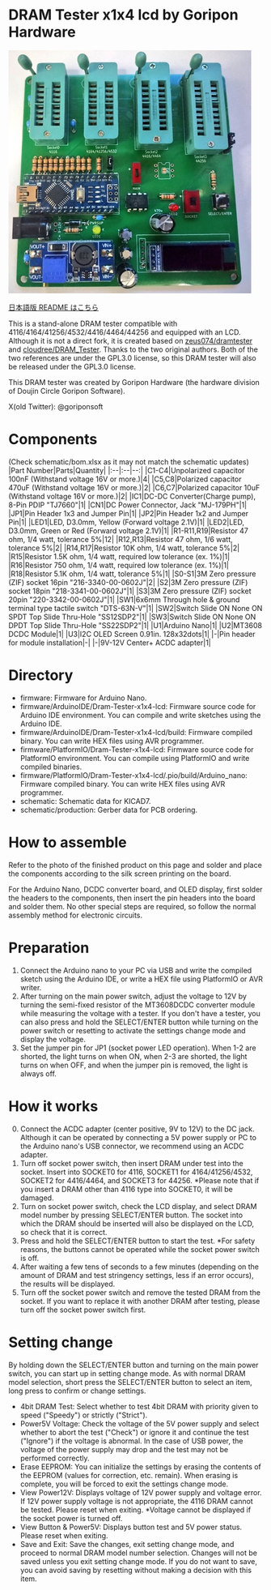 # DRAM Tester x1x4 lcd by Goripon Hardware
![](front.jpg)

[日本語版 README はこちら](https://github.com/goriponsoft/Dram-Tester-x1x4-lcd/blob/main/README-ja.md)

 This is a stand-alone DRAM tester compatible with 4116/4164/41256/4532/4416/4464/44256 and equipped with an LCD. Although it is not a direct fork, it is created based on [zeus074/dramtester](https://github.com/zeus074/dramtester) and [cloudree/DRAM_Tester](https://github.com/cloudree/DRAM_Tester). Thanks to the two original authors. Both of the two references are under the GPL3.0 license, so this DRAM tester will also be released under the GPL3.0 license.

 This DRAM tester was created by Goripon Hardware (the hardware division of Doujin Circle Goripon Software).

 X(old Twitter): @goriponsoft


# Components
(Check schematic/bom.xlsx as it may not match the schematic updates)
|Part Number|Parts|Quantity|
|:--|:--|--:|
|C1-C4|Unpolarized capacitor 100nF (Withstand voltage 16V or more.)|4|
|C5,C8|Polarized capacitor 470uF (Withstand voltage 16V or more.)|2|
|C6,C7|Polarized capacitor 10uF (Withstand voltage 16V or more.)|2|
|IC1|DC-DC Converter(Charge pump), 8-Pin PDIP "TJ7660"|1|
|CN1|DC Power Connector, Jack "MJ-179PH"|1|
|JP1|Pin Header 1x3 and Jumper Pin|1|
|JP2|Pin Header 1x2 and Jumper Pin|1|
|LED1|LED, D3.0mm, Yellow (Forward voltage 2.1V)|1|
|LED2|LED, D3.0mm, Green or Red (Forward voltage 2.1V)|1|
|R1-R11,R19|Resistor 47 ohm, 1/4 watt, tolerance 5%|12|
|R12,R13|Resistor 47 ohm, 1/6 watt, tolerance 5%|2|
|R14,R17|Resistor 10K ohm, 1/4 watt, tolerance 5%|2|
|R15|Resistor 1.5K ohm, 1/4 watt, required low tolerance (ex. 1%)|1|
|R16|Resistor 750 ohm, 1/4 watt, required low tolerance (ex. 1%)|1|
|R18|Resistor 5.1K ohm, 1/4 watt, tolerance 5%|1|
|S0-S1|3M Zero pressure (ZIF) socket 16pin "216-3340-00-0602J"|2|
|S2|3M Zero pressure (ZIF) socket 18pin "218-3341-00-0602J"|1|
|S3|3M Zero pressure (ZIF) socket 20pin "220-3342-00-0602J"|1|
|SW1|6x6mm Through hole & ground terminal type tactile switch "DTS-63N-V"|1|
|SW2|Switch Slide ON None ON SPDT Top Slide Thru-Hole "SS12SDP2"|1|
|SW3|Switch Slide ON None ON DPDT Top Slide Thru-Hole "SS22SDP2"|1|
|U1|Arduino Nano|1|
|U2|MT3608 DCDC Module|1|
|U3|I2C OLED Screen 0.91in. 128x32dots|1|
|-|Pin header for module installation|-|
|-|9V-12V Center+ ACDC adapter|1|

# Directory
- firmware: Firmware for Arduino Nano.
- firmware/ArduinoIDE/Dram-Tester-x1x4-lcd: Firmware source code for Arduino IDE environment. You can compile and write sketches using the Arduino IDE.
- firmware/ArduinoIDE/Dram-Tester-x1x4-lcd/build: Firmware compiled binary. You can write HEX files using AVR programmer.
- firmware/PlatformIO/Dram-Tester-x1x4-lcd: Firmware source code for PlatformIO environment. You can compile using PlatformIO and write compiled binaries.
- firmware/PlatformIO/Dram-Tester-x1x4-lcd/.pio/build/Arduino_nano: Firmware compiled binary. You can write HEX files using AVR programmer.
- schematic: Schematic data for KICAD7.
- schematic/production: Gerber data for PCB ordering.

# How to assemble
Refer to the photo of the finished product on this page and solder and place the components according to the silk screen printing on the board.

For the Arduino Nano, DCDC converter board, and OLED display, first solder the headers to the components, then insert the pin headers into the board and solder them. No other special steps are required, so follow the normal assembly method for electronic circuits.

# Preparation
1. Connect the Arduino nano to your PC via USB and write the compiled sketch using the Arduino IDE, or write a HEX file using PlatformIO or AVR writer.
2. After turning on the main power switch, adjust the voltage to 12V by turning the semi-fixed resistor of the MT3608DCDC converter module while measuring the voltage with a tester. If you don't have a tester, you can also press and hold the SELECT/ENTER button while turning on the power switch or resetting to activate the settings change mode and display the voltage.
3. Set the jumper pin for JP1 (socket power LED operation). When 1-2 are shorted, the light turns on when ON, when 2-3 are shorted, the light turns on when OFF, and when the jumper pin is removed, the light is always off.

# How it works
0. Connect the ACDC adapter (center positive, 9V to 12V) to the DC jack. Although it can be operated by connecting a 5V power supply or PC to the Arduino nano's USB connector, we recommend using an ACDC adapter.
1. Turn off socket power switch, then insert DRAM under test into the socket. Insert into SOCKET0 for 4116, SOCKET1 for 4164/41256/4532, SOCKET2 for 4416/4464, and SOCKET3 for 44256. *Please note that if you insert a DRAM other than 4116 type into SOCKET0, it will be damaged.
2. Turn on socket power switch, check the LCD display, and select DRAM model number by pressing SELECT/ENTER button. The socket into which the DRAM should be inserted will also be displayed on the LCD, so check that it is correct.
3. Press and hold the SELECT/ENTER button to start the test. *For safety reasons, the buttons cannot be operated while the socket power switch is off.
4. After waiting a few tens of seconds to a few minutes (depending on the amount of DRAM and test stringency settings, less if an error occurs), the results will be displayed.
5. Turn off the socket power switch and remove the tested DRAM from the socket. If you want to replace it with another DRAM after testing, please turn off the socket power switch first.

# Setting change
By holding down the SELECT/ENTER button and turning on the main power switch, you can start up in setting change mode. As with normal DRAM model selection, short press the SELECT/ENTER button to select an item, long press to confirm or change settings.

- 4bit DRAM Test: Select whether to test 4bit DRAM with priority given to speed ("Speedy") or strictly ("Strict").
- Power5V Voltage: Check the voltage of the 5V power supply and select whether to abort the test ("Check") or ignore it and continue the test ("Ignore") if the voltage is abnormal. In the case of USB power, the voltage of the power supply may drop and the test may not be performed correctly.
- Erase EEPROM: You can initialize the settings by erasing the contents of the EEPROM (values for correction, etc. remain). When erasing is complete, you will be forced to exit the settings change mode.
- View Power12V: Displays voltage of 12V power supply and voltage error. If 12V power supply voltage is not appropriate, the 4116 DRAM cannot be tested. Please reset when exiting. *Voltage cannot be displayed if the socket power is turned off.
- View Button & Power5V: Displays button test and 5V power status. Please reset when exiting.
- Save and Exit: Save the changes, exit setting change mode, and proceed to normal DRAM model number selection. Changes will not be saved unless you exit setting change mode. If you do not want to save, you can avoid saving by resetting without making a decision with this item.

